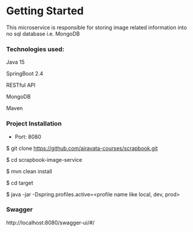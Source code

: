 # Getting Started
This microservice is responsible for storing image related information into no sql database i.e. MongoDB

### Technologies used:

Java 15

SpringBoot 2.4

RESTful API

MongoDB

Maven

### Project Installation

- Port: 8080

$ git clone https://github.com/airavata-courses/scrapbook.git

$ cd scrapbook-image-service

$ mvn clean install

$ cd target

$ java -jar -Dspring.profiles.active=<profile name like local, dev, prod> <jar name with extension>


### Swagger

http://localhost:8080/swagger-ui/#/
